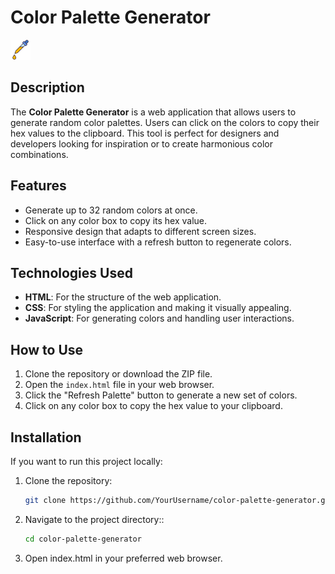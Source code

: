 # Color Palette Generator

![Color Palette Generator Logo](./icolor-picker.png)

## Description

The **Color Palette Generator** is a web application that allows users to generate random color palettes. Users can click on the colors to copy their hex values to the clipboard. This tool is perfect for designers and developers looking for inspiration or to create harmonious color combinations.

## Features

- Generate up to 32 random colors at once.
- Click on any color box to copy its hex value.
- Responsive design that adapts to different screen sizes.
- Easy-to-use interface with a refresh button to regenerate colors.

## Technologies Used

- **HTML**: For the structure of the web application.
- **CSS**: For styling the application and making it visually appealing.
- **JavaScript**: For generating colors and handling user interactions.

## How to Use

1. Clone the repository or download the ZIP file.
2. Open the `index.html` file in your web browser.
3. Click the "Refresh Palette" button to generate a new set of colors.
4. Click on any color box to copy the hex value to your clipboard.

## Installation

If you want to run this project locally:

1. Clone the repository:

   ```bash
   git clone https://github.com/YourUsername/color-palette-generator.git

2. Navigate to the project directory::

   ```bash
   cd color-palette-generator
   
3. Open index.html in your preferred web browser.
